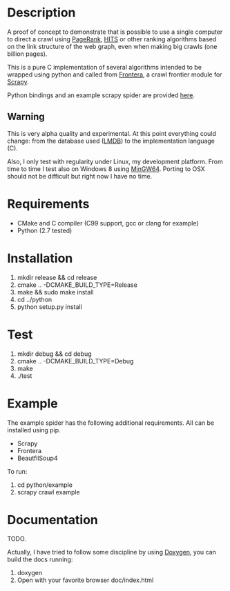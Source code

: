 # Description
A proof of concept to demonstrate that is possible to
use a single computer to direct a crawl using
[PageRank](http://en.wikipedia.org/wiki/PageRank),
[HITS](http://en.wikipedia.org/wiki/HITS_algorithm) or other ranking
algorithms based on the link structure of the web graph, even when
making big crawls (one billion pages).

This is a pure C implementation of several algorithms intended to be
wrapped using python and called from
[Frontera](https://github.com/scrapinghub/frontera), a crawl frontier
module for [Scrapy](https://github.com/scrapy/scrapy).

Python bindings and an example scrapy spider are provided
[here](python/example).

## Warning
This is very alpha quality and experimental. At this point everything
could change: from the database used ([LMDB](http://symas.com/mdb/))
to the implementation language (C).

Also, I only test with regularity under Linux, my development
platform. From time to time I test also on Windows 8 using
[MinGW64](http://mingw-w64.yaxm.org/doku.php). Porting to OSX should
not be difficult but right now I have no time.


# Requirements
- CMake and C compiler (C99 support, gcc or clang for example)
- Python (2.7 tested)

# Installation
1. mkdir release && cd release
2. cmake .. -DCMAKE_BUILD_TYPE=Release
3. make && sudo make install
4. cd ../python
5. python setup.py install

# Test
1. mkdir debug && cd debug
2. cmake .. -DCMAKE_BUILD_TYPE=Debug
3. make
4. ./test

# Example
The example spider has the following additional requirements. All can
be installed using pip.

- Scrapy
- Frontera
- BeautfilSoup4

To run:

1. cd python/example
2. scrapy crawl example

# Documentation

TODO.

Actually, I have tried to follow some discipline by using
[Doxygen](http://www.stack.nl/~dimitri/doxygen/), you can build the
docs running:

1. doxygen
2. Open with your favorite browser doc/index.html
